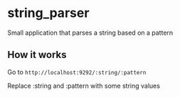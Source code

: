 string_parser
=============

Small application that parses a string based on a pattern

How it works
------------

Go to `http://localhost:9292/:string/:pattern`

Replace :string and :pattern with some string values
